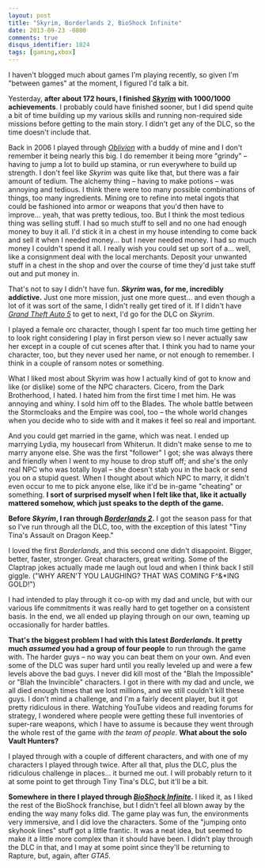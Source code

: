 ```yaml
---
layout: post
title: "Skyrim, Borderlands 2, BioShock Infinite"
date: 2013-09-23 -0800
comments: true
disqus_identifier: 1824
tags: [gaming,xbox]
---
```

I haven't blogged much about games I'm playing recently, so given I'm
"between games" at the moment, I figured I'd talk a bit.

Yesterday, **after about 172 hours, I finished
*[Skyrim](http://www.amazon.com/dp/B004HYK956?tag=mhsvortex)* with
1000/1000 achievements**. I probably could have finished sooner, but I
did spend quite a bit of time building up my various skills and running
non-required side missions before getting to the main story. I didn't
get any of the DLC, so the time doesn't include that.

Back in 2006 I played through
*[Oblivion](http://www.amazon.com/dp/B000TG72PG?tag=mhsvortex)* with a
buddy of mine and I don't remember it being nearly this big. I do
remember it being more "grindy" – having to jump a lot to build up
stamina, or run everywhere to build up strength. I don't feel like
*Skyrim* was quite like that, but there was a fair amount of tedium. The
alchemy thing – having to make potions – was annoying and tedious. I
think there were too many possible combinations of things, too many
ingredients. Mining ore to refine into metal ingots that could be
fashioned into armor or weapons that you'd then have to improve... yeah,
that was pretty tedious, too. But I think the most tedious thing was
selling stuff. I had so much stuff to sell and no one had enough money
to buy it all. I'd stick it in a chest in my house intending to come
back and sell it when I needed money... but I never needed money. I had so
much money I couldn't spend it all. I really wish you could set up sort
of a... well, like a consignment deal with the local merchants. Deposit
your unwanted stuff in a chest in the shop and over the course of time
they'd just take stuff out and put money in.

That's not to say I didn't have fun. ***Skyrim* was, for me, incredibly
addictive.** Just one more mission, just one more quest... and even though
a lot of it was sort of the same, I didn't really get tired of it. If I
didn't have *[Grand Theft Auto
5](http://www.amazon.com/dp/B0050SYILE?tag=mhsvortex)* to get to next,
I'd go for the DLC on *Skyrim*.

I played a female orc character, though I spent far too much time
getting her to look right considering I play in first person view so I
never actually saw her except in a couple of cut scenes after that. I
think you had to name your character, too, but they never used her name,
or not enough to remember. I think in a couple of ransom notes or
something.

What I liked most about Skyrim was how I actually kind of got to know
and like (or dislike) some of the NPC characters. Cicero, from the Dark
Brotherhood, I hated. I hated him from the first time I met him. He was
annoying and whiny. I sold him off to the Blades. The whole battle
between the Stormcloaks and the Empire was cool, too – the whole world
changes when you decide who to side with and it makes it feel so real
and important.

And you could get married in the game, which was neat. I ended up
marrying Lydia, my housecarl from Whiterun. It didn't make sense to me
to marry anyone else. She was the first "follower" I got; she was always
there and friendly when I went to my house to drop stuff off; and she's
the only real NPC who was totally loyal – she doesn't stab you in the
back or send you on a stupid quest. When I thought about which NPC to
marry, it didn't even occur to me to pick anyone else, like it'd be
in-game "cheating" or something. **I sort of surprised myself when I
felt like that, like it actually mattered somehow, which just speaks to
the depth of the game.**

**Before *Skyrim*, I ran through *[Borderlands
2](http://www.amazon.com/dp/B0050SYK44?tag=mhsvortex)*.** I got the
season pass for that so I've run through all the DLC, too, with the
exception of this latest "Tiny Tina's Assault on Dragon Keep."

I loved the first *Borderlands*, and this second one didn't disappoint.
Bigger, better, faster, stronger. Great characters, great writing. Some
of the Claptrap jokes actually made me laugh out loud and when I think
back I still giggle. ("WHY AREN'T YOU LAUGHING? THAT WAS COMING
F\^&\*ING GOLD!")

I had intended to play through it co-op with my dad and uncle, but with
our various life commitments it was really hard to get together on a
consistent basis. In the end, we all ended up playing through on our
own, teaming up occasionally for harder battles.

**That's the biggest problem I had with this latest *Borderlands*. It
pretty much *assumed* you had a group of four people** to run through
the game with. The harder guys – no way you can beat them on your own.
And even some of the DLC was super hard until you really leveled up and
were a few levels above the bad guys. I never did kill most of the "Blah
the Impossible" or "Blah the Invincible" characters. I got in there with
my dad and uncle, we all died enough times that we lost millions, and we
still couldn't kill these guys. I don't mind a challenge, and I'm a
fairly decent player, but it got pretty ridiculous in there. Watching
YouTube videos and reading forums for strategy, I wondered where people
were getting these full inventories of super-rare weapons, which I have
to assume is because they went through the whole rest of the game *with
the team of people*. **What about the solo Vault Hunters?**

I played through with a couple of different characters, and with one of
my characters I played through twice. After all that, plus the DLC, plus
the ridiculous challenge in places... it burned me out. I will probably
return to it at some point to get through Tiny Tina's DLC, but it'll be
a bit.

**Somewhere in there I played through *[BioShock
Infinite](http://www.amazon.com/dp/B003O6EB70?tag=mhsvortex)*.** I liked
it, as I liked the rest of the BioShock franchise, but I didn't feel all
blown away by the ending the way many folks did. The game play was fun,
the environments very immersive, and I did love the characters. Some of
the "jumping onto skyhook lines" stuff got a little frantic. It was a
neat idea, but seemed to make it a little more complex than it should
have been. I didn't play through the DLC in that, and I may at some
point since they'll be returning to Rapture, but, again, after *GTA5*.
